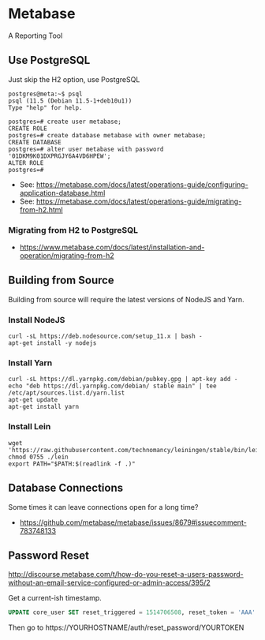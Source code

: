 # Metabase

A Reporting Tool


## Use PostgreSQL

Just skip the H2 option, use PostgreSQL

```
postgres@meta:~$ psql
psql (11.5 (Debian 11.5-1+deb10u1))
Type "help" for help.

postgres=# create user metabase;
CREATE ROLE
postgres=# create database metabase with owner metabase;
CREATE DATABASE
postgres=# alter user metabase with password '01DKM9K01DXPRGJY6A4VD6HPEW';
ALTER ROLE
postgres=# 
```

* See: https://metabase.com/docs/latest/operations-guide/configuring-application-database.html
* See: https://metabase.com/docs/latest/operations-guide/migrating-from-h2.html

### Migrating from H2 to PostgreSQL

* https://www.metabase.com/docs/latest/installation-and-operation/migrating-from-h2


## Building from Source

Building from source will require the latest versions of NodeJS and Yarn.

### Install NodeJS

```
curl -sL https://deb.nodesource.com/setup_11.x | bash -
apt-get install -y nodejs
```


### Install Yarn

```
curl -sL https://dl.yarnpkg.com/debian/pubkey.gpg | apt-key add -
echo "deb https://dl.yarnpkg.com/debian/ stable main" | tee /etc/apt/sources.list.d/yarn.list
apt-get update
apt-get install yarn
```


### Install Lein

```
wget 'https://raw.githubusercontent.com/technomancy/leiningen/stable/bin/lein'
chmod 0755 ./lein
export PATH="$PATH:$(readlink -f .)"
```

## Database Connections

Some times it can leave connections open for a long time?

- https://github.com/metabase/metabase/issues/8679#issuecomment-783748133


## Password Reset

http://discourse.metabase.com/t/how-do-you-reset-a-users-password-without-an-email-service-configured-or-admin-access/395/2

Get a current-ish timestamp.

```sql
UPDATE core_user SET reset_triggered = 1514706508, reset_token = 'AAA'  where id = 1;
```

Then go to https://YOURHOSTNAME/auth/reset_password/YOURTOKEN

